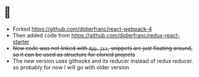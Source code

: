 # 👷

* Forked https://github.com/didierfranc/react-webpack-4
* Then added code from https://github.com/didierfranc/redux-react-starter
* ~~New code was not linked with `App.jsx`, snippets are just floating around, so it can be used as structure for cloned projects~~
* The new version uses githooks and its reducer instead of redux reducer. so probably for now I will go with older version
